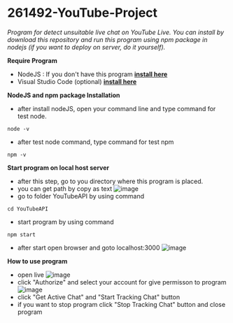 # 261492-YouTube-Project
*Program for detect unsuitable live chat on YouTube Live. You can install by download this repository and run this program using npm package in nodejs (if you want to deploy on server, do it yourself).*

**Require Program**

* NodeJS : If you don't have this program **[install here](https://nodejs.org/en/download/)**
* Visual Studio Code (optional) **[install here](https://code.visualstudio.com/download)**

**NodeJS and npm package Installation**
* after install nodeJS, open your command line and type command for test node.
```
node -v
```
* after test node command, type command for test npm
```
npm -v
```

**Start program on local host server**
* after this step, go to you directory where this program is placed.
* you can get path by copy as text
![image](https://drive.google.com/uc?export=view&id=1GuwnMtjMUtC45jGoviZ0gtRTzgqmJAVt)
* go to folder YouTubeAPI by using command 
```
cd YouTubeAPI
```
* start program by using command
```
npm start
```
* after start open browser and goto localhost:3000
![image](https://drive.google.com/uc?export=view&id=1QUnggLqmDPuFfYlxceLq7i1TQm1P_yyA)

**How to use program**
* open live
![image](https://drive.google.com/uc?export=view&id=16kX0xB1QoLwG_CFXpwyf6YPHbpY763xN)
* click "Authorize" and select your account for give permisson to program
![image](https://drive.google.com/uc?export=view&id=12_Y5iAVfST_dr_7aZNFFxiwRHYjxx5Jb)
* click "Get Active Chat" and "Start Tracking Chat" button
* if you want to stop program click "Stop Tracking Chat" button and close program
